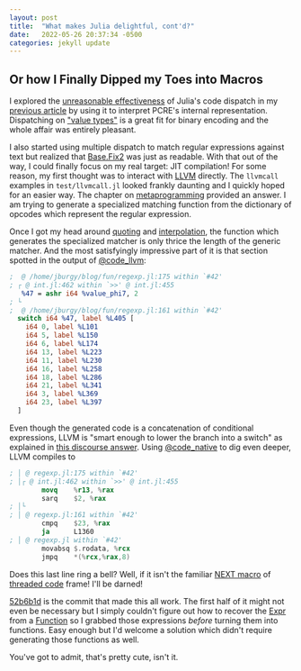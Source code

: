 ```yaml
---
layout: post
title:  "What makes Julia delightful, cont'd?"
date:   2022-05-26 20:37:34 -0500
categories: jekyll update
---
```

## Or how I Finally Dipped my Toes into Macros

I explored the [unreasonable effectiveness](https://www.juliaopt.org/meetings/santiago2019/slides/stefan_karpinski.pdf)
of Julia's code dispatch in my [previous article]({{page.previous.url}}) by using it to interpret PCRE's internal
representation.  Dispatching on ["value types"](https://docs.julialang.org/en/v1/manual/types/#%22Value-types%22)
is a great fit for binary encoding and the whole affair was entirely pleasant.

I also started using multiple dispatch to match regular expressions against text but realized that 
[Base.Fix2](https://docs.julialang.org/en/v1/base/base/#Base.Fix2) was just as readable.  With that out of the way, I
could finally focus on my real target: JIT compilation!  For some reason, my first thought was to interact
with [LLVM](https://docs.julialang.org/en/v1/devdocs/llvm/) directly.  The `llvmcall` examples in `test/llvmcall.jl`
looked frankly daunting and I quickly hoped for an easier way.  The chapter on
[metaprogramming](https://docs.julialang.org/en/v1/manual/metaprogramming/#Metaprogramming) provided an answer.
I am trying to generate a specialized matching function from the dictionary of opcodes which represent the
regular expression.

Once I got my head around [quoting](https://docs.julialang.org/en/v1/manual/metaprogramming/#Quoting) and
[interpolation](https://docs.julialang.org/en/v1/manual/metaprogramming/#man-expression-interpolation), the function
which generates the specialized matcher is only thrice the length of the generic matcher.  And the most satisfyingly
impressive part of it is that section spotted in the output of 
[@code_llvm](https://docs.julialang.org/en/v1/stdlib/InteractiveUtils/#InteractiveUtils.@code_llvm):

```llvm
;  @ /home/jburgy/blog/fun/regexp.jl:175 within `#42'
; ┌ @ int.jl:462 within `>>' @ int.jl:455
   %47 = ashr i64 %value_phi7, 2
; └
;  @ /home/jburgy/blog/fun/regexp.jl:161 within `#42'
  switch i64 %47, label %L405 [
    i64 0, label %L101
    i64 5, label %L150
    i64 6, label %L174
    i64 13, label %L223
    i64 11, label %L230
    i64 16, label %L258
    i64 18, label %L286
    i64 21, label %L341
    i64 3, label %L369
    i64 23, label %L397
  ]
```

Even though the generated code is a concatenation of conditional expressions, LLVM is "smart enough to lower the branch
into a switch" as explained in [this discourse answer](https://discourse.julialang.org/t/computed-goto-or-labels-as-values-in-julia/5013/2).
Using [@code_native](https://docs.julialang.org/en/v1/stdlib/InteractiveUtils/#InteractiveUtils.code_native) to dig
even deeper, LLVM compiles to

```nasm
; │ @ regexp.jl:175 within `#42'
; │┌ @ int.jl:462 within `>>' @ int.jl:455
        movq    %r13, %rax
        sarq    $2, %rax
; │└
; │ @ regexp.jl:161 within `#42'
        cmpq    $23, %rax
        ja      L1360
; │ @ regexp.jl within `#42'
        movabsq $.rodata, %rcx
        jmpq    *(%rcx,%rax,8)
```

Does this last line ring a bell?  Well, if it isn't the familiar [NEXT macro](https://github.com/nornagon/jonesforth/blob/master/jonesforth.S#L305-L471)
of [threaded code](https://en.wikipedia.org/wiki/Threaded_code) frame!  I'll be darned!

[52b6b1d](https://github.com/jburgy/blog/commit/52b6b1d0225f0e7756558c196a8e1b718aa15091) is the commit that made this
all work.  The first half of it might not even be necessary but I simply couldn't figure out how to recover the
[Expr](https://docs.julialang.org/en/v1/base/base/#Core.Expr) from a 
[Function](https://docs.julialang.org/en/v1/base/base/#Core.Function) so I grabbed those expressions _before_ turning
them into functions.  Easy enough but I'd welcome a solution which didn't require generating those functions as well.

You've got to admit, that's pretty cute, isn't it.
